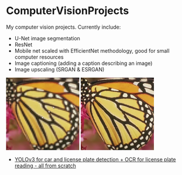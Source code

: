 # ComputerVisionProjects
My computer vision projects.
Currently include:

- U-Net image segmentation
- ResNet
- Mobile net scaled with EfficientNet methodology, good for small computer resources
- Image captioning (adding a caption describing an image)
- Image upscaling (SRGAN & ESRGAN)
<p float="left">
  <img src="./image_upscaling/results/butterfly.png" width="200" />
  <img src="./image_upscaling/results/butterfly_upscaled.png" width="200" /> 
</p>

- [YOLOv3 for car and license plate detection + OCR for license plate reading - all from scratch](https://github.com/JolaKl/soft_kompjuting)
